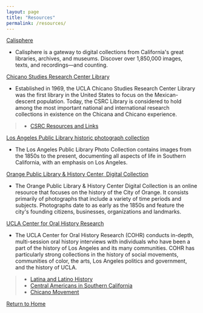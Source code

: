 ```yaml
---
layout: page
title: "Resources"
permalink: /resources/
---
```


[Calisphere](https://calisphere.org/) 
* Calisphere is a gateway to digital collections from California's great libraries, archives, and museums. Discover over 1,850,000 images, texts, and recordings—and counting.

[Chicano Studies Research Center Library](https://guides.library.ucla.edu/csrc)
* Established in 1969, the UCLA Chicano Studies Research Center Library was the first library in the United States to focus on the Mexican-descent population. Today, the CSRC Library is considered to hold among the most important national and international research collections in existence on the Chicana and Chicano experience.

>* [CSRC Resources and Links](https://docs.google.com/document/d/1cPTaJ5thy7xl4vB60CiRauUEiqBpqPUv8J04vxPsucI/edit?usp=sharing)

[Los Angeles Public Library historic photograph collection](https://tessa.lapl.org/photocol) 
* The Los Angeles Public Library Photo Collection contains images from the 1850s to the present, documenting all aspects of life in Southern California, with an emphasis on Los Angeles.

[Orange Public Library & History Center, Digital Collection](http://history.cityoforange.org/knowvation) 
* The Orange Public Library & History Center Digital Collection is an online resource that focuses on the history of the City of Orange. It consists primarily of photographs that include a variety of time periods and subjects. Photographs date to as early as the 1850s and feature the city's founding citizens, businesses, organizations and landmarks. 

[UCLA Center for Oral History Research](https://oralhistory.library.ucla.edu/)
* The UCLA Center for Oral History Research (COHR) conducts in-depth, multi-session oral history interviews with individuals who have been a part of the history of Los Angeles and its many communities. COHR has particularly strong collections in the history of social movements, communities of color, the arts, Los Angeles politics and government, and the history of UCLA.

>* [Latina and Latino History](https://oralhistory.library.ucla.edu/?f%5Bsubject_topic_facet%5D%5B%5D=Latina+and+Latino+History)
>* [Central Americans in Southern California](https://oralhistory.library.ucla.edu/?f%5Bsubject_topic_facet%5D%5B%5D=Central+Americans+in+Southern+California)
>* [Chicano Movement](https://oralhistory.library.ucla.edu/?f%5Bsubject_topic_facet%5D%5B%5D=Chicano+Movement)

[Return to Home](https://uclachicanxstudies.github.io/BarrioSuburbanisms/)
